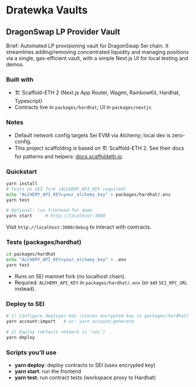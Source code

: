# Dratewka Vaults

## DragonSwap LP Provider Vault

Brief: Automated LP provisioning vault for DragonSwap Sei chain. It streamlines adding/removing concentrated liquidity and managing positions via a single, gas-efficient vault, with a simple Next.js UI for local testing and demos.

### Built with
- 🏗 Scaffold-ETH 2 (Next.js App Router, Wagmi, RainbowKit, Hardhat, Typescript)
- Contracts live in `packages/hardhat`; UI in `packages/nextjs`
  
### Notes
- Default network config targets Sei EVM via Alchemy; local dev is zero-config.
- This project scaffolding is based on 🏗 Scaffold-ETH 2. See their docs for patterns and helpers: [docs.scaffoldeth.io](https://docs.scaffoldeth.io).

### Quickstart
```bash
yarn install
# Tests on SEI fork (ALCHEMY_API_KEY required)
echo "ALCHEMY_API_KEY=your_alchemy_key" > packages/hardhat/.env
yarn test

# Optional: run frontend for demo
yarn start     # http://localhost:3000
```
Visit `http://localhost:3000/debug` to interact with contracts.

### Tests (packages/hardhat)
```bash
cd packages/hardhat
echo "ALCHEMY_API_KEY=your_alchemy_key" > .env
yarn test
```
- Runs on SEI mainnet fork (no localhost chain).
- Required: `ALCHEMY_API_KEY` in `packages/hardhat/.env` (or set `SEI_RPC_URL` instead).

### Deploy to SEI
```bash
# 1) Configure deployer key (stores encrypted key in packages/hardhat/.env)
yarn account:import   # or: yarn account:generate

# 2) Deploy (default network is 'sei')
yarn deploy
```

### Scripts you’ll use
- **yarn deploy**: deploy contracts to SEI (uses encrypted key)
- **yarn start**: run the frontend
- **yarn test**: run contract tests (workspace proxy to Hardhat)

